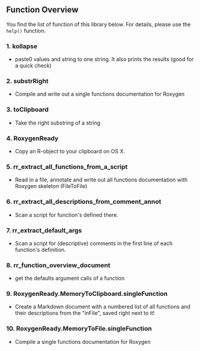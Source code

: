 ## Function Overview
You find the list of function of this library below. For details, please use the `help()` function. <br>


### 1. kollapse
- paste0 values and string to one string. It also prints the results (good for a quick check)


### 2. substrRight
- Compile and write out a single functions documentation for Roxygen


### 3. toClipboard
- Take the right substring of a string


### 4. RoxygenReady
- Copy an R-object to your clipboard on OS X.


### 5. rr_extract_all_functions_from_a_script
- Read in a file, annotate and write out all functions documentation with Roxygen skeleton (FileToFile)


### 6. rr_extract_all_descriptions_from_comment_annot
- Scan a script for function's defined there.


### 7. rr_extract_default_args
- Scan a script for (descriptive) comments in the first line of each function's definition.


### 8. rr_function_overview_document
- get the defaults argument calls of a function


### 9. RoxygenReady.MemoryToClipboard.singleFunction
- Create a Markdown document with a numbered list of all functions and their descriptions from the "inFile", saved right next to it!


### 10. RoxygenReady.MemoryToFile.singleFunction
- Compile a single functions documentation for Roxygen
